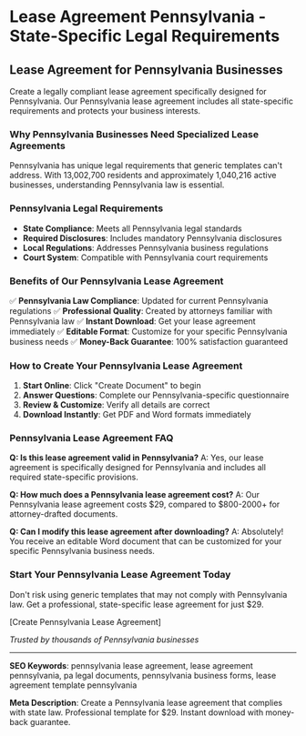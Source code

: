 # Lease Agreement Pennsylvania - State-Specific Legal Requirements

## Lease Agreement for Pennsylvania Businesses

Create a legally compliant lease agreement specifically designed for Pennsylvania. Our Pennsylvania lease agreement includes all state-specific requirements and protects your business interests.

### Why Pennsylvania Businesses Need Specialized Lease Agreements

Pennsylvania has unique legal requirements that generic templates can't address. With 13,002,700 residents and approximately 1,040,216 active businesses, understanding Pennsylvania law is essential.

### Pennsylvania Legal Requirements

- **State Compliance**: Meets all Pennsylvania legal standards
- **Required Disclosures**: Includes mandatory Pennsylvania disclosures
- **Local Regulations**: Addresses Pennsylvania business regulations
- **Court System**: Compatible with Pennsylvania court requirements

### Benefits of Our Pennsylvania Lease Agreement

✅ **Pennsylvania Law Compliance**: Updated for current Pennsylvania regulations
✅ **Professional Quality**: Created by attorneys familiar with Pennsylvania law
✅ **Instant Download**: Get your lease agreement immediately
✅ **Editable Format**: Customize for your specific Pennsylvania business needs
✅ **Money-Back Guarantee**: 100% satisfaction guaranteed

### How to Create Your Pennsylvania Lease Agreement

1. **Start Online**: Click "Create Document" to begin
2. **Answer Questions**: Complete our Pennsylvania-specific questionnaire
3. **Review & Customize**: Verify all details are correct
4. **Download Instantly**: Get PDF and Word formats immediately

### Pennsylvania Lease Agreement FAQ

**Q: Is this lease agreement valid in Pennsylvania?**
A: Yes, our lease agreement is specifically designed for Pennsylvania and includes all required state-specific provisions.

**Q: How much does a Pennsylvania lease agreement cost?**
A: Our Pennsylvania lease agreement costs $29, compared to $800-2000+ for attorney-drafted documents.

**Q: Can I modify this lease agreement after downloading?**
A: Absolutely! You receive an editable Word document that can be customized for your specific Pennsylvania business needs.

### Start Your Pennsylvania Lease Agreement Today

Don't risk using generic templates that may not comply with Pennsylvania law. Get a professional, state-specific lease agreement for just $29.

[Create Pennsylvania Lease Agreement]

*Trusted by thousands of Pennsylvania businesses*

---

**SEO Keywords**: pennsylvania lease agreement, lease agreement pennsylvania, pa legal documents, pennsylvania business forms, lease agreement template pennsylvania

**Meta Description**: Create a Pennsylvania lease agreement that complies with state law. Professional template for $29. Instant download with money-back guarantee.
